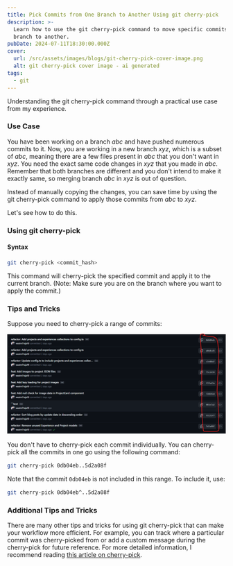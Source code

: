 ```yaml
---
title: Pick Commits from One Branch to Another Using git cherry-pick
description: >-
  Learn how to use the git cherry-pick command to move specific commits from one
  branch to another.
pubDate: 2024-07-11T18:30:00.000Z
cover:
  url: /src/assets/images/blogs/git-cherry-pick-cover-image.png
  alt: git cherry-pick cover image - ai generated
tags:
  - git
---
```


Understanding the git cherry-pick command through a practical use case from my experience.

### Use Case

You have been working on a branch *abc* and have pushed numerous commits to it. Now, you are working in a new branch *xyz*, which is a subset of *abc*, meaning there are a few files present in *abc* that you don't want in *xyz*. You need the exact same code changes in *xyz* that you made in *abc*. Remember that both branches are different and you don't intend to make it exactly same, so merging branch *abc* in *xyz* is out of question.

Instead of manually copying the changes, you can save time by using the git cherry-pick command to apply those commits from *abc* to *xyz*.

Let's see how to do this.

### Using git cherry-pick

#### Syntax

```bash
git cherry-pick <commit_hash>
```

This command will cherry-pick the specified commit and apply it to the current branch. (Note: Make sure you are on the branch where you want to apply the commit.)

### Tips and Tricks

Suppose you need to cherry-pick a range of commits:

![Screenshot showing a list of git commits](</src/assets/images/blog-posts/git commits.png>)

You don't have to cherry-pick each commit individually. You can cherry-pick all the commits in one go using the following command:

```bash
git cherry-pick 0db04eb..5d2a08f
```

Note that the commit `0db04eb` is not included in this range. To include it, use:

```bash
git cherry-pick 0db04eb^..5d2a08f
```

### Additional Tips and Tricks

There are many other tips and tricks for using git cherry-pick that can make your workflow more efficient. For example, you can track where a particular commit was cherry-picked from or add a custom message during the cherry-pick for future reference. For more detailed information, I recommend reading [this article on cherry-pick](https://devconnected.com/how-to-cherry-pick-git-commits/).
